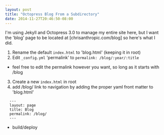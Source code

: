 ```yaml
---
layout: post
title: "Octopress Blog From a Subdirectory"
date: 2014-11-27T20:46:50-08:00
---
```


I'm using Jekyll and Octopress 3.0 to manage my entire site here, but I want the 'blog' page to be located at [chrisanthropic.com/blog] so here's what I did.

1. Rename the default `index.html` to 'blog.html' (keeping it in root)
2. Edit `_config.yml` 'permalink' to `permalink: /blog/:year/:title`
  - feel free to edit the permalink however you want, so long as it starts with /blog
3. Create a new `index.html` in root
4. add /blog/ link to navigation by adding the proper yaml front matter to 'blog.html'

```
  ---
  layout: page
  title: Blog
  permalink: /blog/
  ---
```

* build/deploy